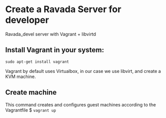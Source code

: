 # Create a Ravada Server for developer
Ravada_devel server with Vagrant + libvirtd

## Install Vagrant in your system:

<code>sudo apt-get install vagrant</code>

Vagrant by default uses Virtualbox, in our case we use libvirt, and create a KVM machine.

## Create machine
This command creates and configures guest machines according to the Vagrantfile
$ <code>vagrant up</code>

